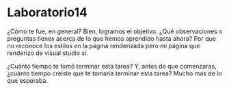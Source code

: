 # Laboratorio14

¿Cómo te fue, en general?
Bien, logramos el objetivo.
¿Qué observaciones o preguntas tienes acerca de lo que hemos aprendido hasta ahora?
Por que no reconoce los estilos en la página renderizada pero mi página que renderizo de visual studio si. 

¿Cuánto tiempo te tomó terminar esta tarea? Y, antes de que comenzaras, ¿cuánto tiempo creiste que te tomaría terminar esta tarea?
Mucho mas de lo que esperaba. 
